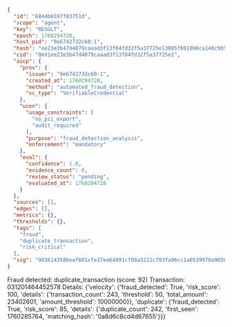 ```json
{
  "id": "6844b6597f03751d",
  "scope": "agent",
  "key": "RESULT",
  "epoch": 1760294728,
  "host_pid": "9e6742732c60:1",
  "hash": "ee23e3b47d4079caaad3f13f84fd32f5a37725e13885f691096ca140c9b94293",
  "cid": "QmV1ee23e3b47d4079caaad3f13f84fd32f5a37725e1",
  "aicp": {
    "prov": {
      "issuer": "9e6742732c60:1",
      "created_at": 1760294728,
      "method": "automated_fraud_detection",
      "vc_type": "VerifiableCredential"
    },
    "ucon": {
      "usage_constraints": [
        "no_pii_export",
        "audit_required"
      ],
      "purpose": "fraud_detection_analysis",
      "enforcement": "mandatory"
    },
    "eval": {
      "confidence": 1.0,
      "evidence_count": 0,
      "review_status": "pending",
      "evaluated_at": 1760294728
    }
  },
  "sources": [],
  "edges": [],
  "metrics": {},
  "thresholds": {},
  "tags": [
    "fraud",
    "duplicate_transaction",
    "risk_critical"
  ],
  "sig": "9836143586eaf601cfe37ea64891cf08a3221c783fa96cc1a6539970a9056d0d"
}
```

Fraud detected: duplicate_transaction (score: 92)
Transaction: 031201464452578
Details: {'velocity': {'fraud_detected': True, 'risk_score': 100, 'details': {'transaction_count': 243, 'threshold': 50, 'total_amount': 23402601, 'amount_threshold': 10000000}}, 'duplicate': {'fraud_detected': True, 'risk_score': 85, 'details': {'duplicate_count': 242, 'first_seen': 1760285764, 'matching_hash': '0a8d6c8cd4d67655'}}}
